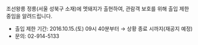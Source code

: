 조선왕릉 정릉(서울 성북구 소재)에 멧돼지가 출현하여, 관람객 보호를 위해 출입 제한 중임을 알려드립니다.
- 출입 제한 기간: 2016.10.15.(토) 09시 40분부터 → 상황 종료 시까지(재공지 예정)
- 문의: 02-914-5133